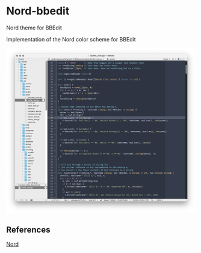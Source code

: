 # Nord-bbedit
Nord theme for BBEdit

Implementation of the Nord color scheme for BBEdit

![BBEdit window editing a Go file](bbedit-nord-go.png "Screenshot")

## References

[Nord](https://www.nordtheme.com)

